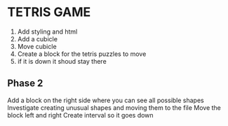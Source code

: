 # TETRIS GAME

1. Add styling and html
2. Add a cubicle
3. Move cubicle
4. Create a block for the tetris puzzles to move
5. if it is down it shoud stay there


## Phase 2

Add a block on the right side where you can see all possible shapes
Investigate creating unusual shapes and moving them to the file
Move the block left and right
Create interval so it goes down
